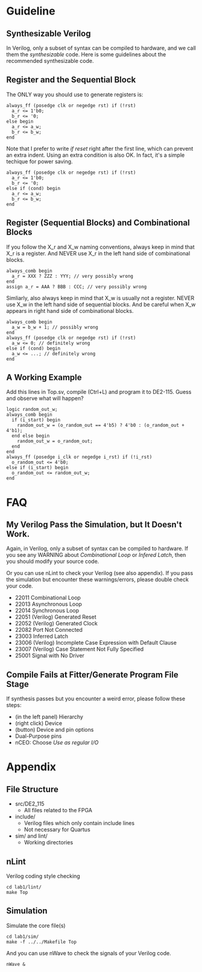 # Guideline
## Synthesizable Verilog
In Verilog, only a subset of syntax can be compiled to hardware,
and we call them the *synthesizable* code.
Here is some guidelines about the recommended synthesizable code.

## Register and the Sequential Block
The ONLY way you should use to generate registers is:

    always_ff (posedge clk or negedge rst) if (!rst)
      a_r <= 1'b0;
      b_r <= '0;
    else begin
      a_r <= a_w;
      b_r <= b_w;
    end

Note that I prefer to write *if reset* right after the first line,
which can prevent an extra indent.
Using an extra condition is also OK.
In fact, it's a simple techique for power saving.

    always_ff (posedge clk or negedge rst) if (!rst)
      a_r <= 1'b0;
      b_r <= '0;
    else if (cond) begin
      a_r <= a_w;
      b_r <= b_w;
    end

## Register (Sequential Blocks) and Combinational Blocks
If you follow the X\_r and X\_w naming conventions,
always keep in mind that X\_r is a register.
And NEVER use X\_r in the left hand side of combinational blocks.

    always_comb begin
      a_r = XXX ? ZZZ : YYY; // very possibly wrong
    end
    assign a_r = AAA ? BBB : CCC; // very possibly wrong

Simliarly, also always keep in mind that X\_w is usually not a register.
NEVER use X\_w in the left hand side of sequential blocks.
And be careful when X\_w appears in right hand side of combinational blocks.

    always_comb begin
      a_w = b_w + 1; // possibly wrong
    end
    always_ff (posedge clk or negedge rst) if (!rst)
      a_w <= 0; // definitely wrong
    else if (cond) begin
      a_w <= ...; // definitely wrong
    end

## A Working Example
Add this lines in Top.sv, compile (Ctrl+L) and program it to DE2-115.
Guess and observe what will happen?

    logic random_out_w;
    always_comb begin
      if (i_start) begin
        random_out_w = (o_random_out == 4'b5) ? 4'b0 : (o_random_out + 4'b1);
      end else begin
        random_out_w = o_random_out;
      end
    end
    always_ff (posedge i_clk or negedge i_rst) if (!i_rst)
      o_random_out <= 4'b0;
    else if (i_start) begin
      o_random_out <= random_out_w;
    end

# FAQ
## My Verilog Pass the Simulation, but It Doesn't Work.
Again, in Verilog, only a subset of syntax can be compiled to hardware.
If you see any WARNING about *Combinational Loop* or *Infered Latch*,
then you should modify your source code.

Or you can use nLint to check your Verilog (see also appendix).
If you pass the simulation but encounter these warnings/errors,
please double check your code.

* 22011 Combinational Loop
* 22013 Asynchronous Loop
* 22014 Synchronous Loop
* 22051 (Verilog) Generated Reset
* 22052 (Verilog) Generated Clock
* 22082 Port Not Connected
* 23003 Inferred Latch
* 23006 (Verilog) Incomplete Case Expression with Default Clause
* 23007 (Verilog) Case Statement Not Fully Specified
* 25001 Signal with No Driver

## Compile Fails at Fitter/Generate Program File Stage
If synthesis passes but you encounter a weird error,
please follow these steps:

* (in the left panel) Hierarchy
* (right click) Device
* (button) Device and pin options
* Dual-Purpose pins
* nCEO: Choose *Use as regular I/O*

# Appendix
## File Structure

* src/DE2\_115
	* All files related to the FPGA
* include/
	* Verilog files which only contain include lines
	* Not necessary for Quartus
* sim/ and lint/
	* Working directories

## nLint
Verilog coding style checking

    cd lab1/lint/
    make Top

## Simulation
Simulate the core file(s)

    cd lab1/sim/
    make -f ../../Makefile Top

And you can use nWave to check the signals of your Verilog code.

    nWave &
